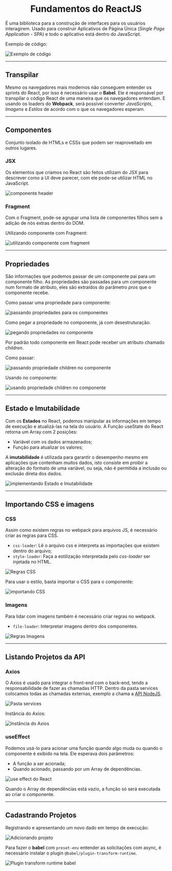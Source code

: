 <h1 align="center">Fundamentos do ReactJS</h1>

É uma biblioteca para a construção de interfaces para os usuários interagirem. Usado para construir Aplicativos de
Página Única (_Single Page Application_ - SPA) e todo o aplicativo está dentro do JavaScript.

Exemplo de código:

![Exemplo de código](.github/exemplo-code.png)

---

## Transpilar

Mesmo os navegadores mais modernos não conseguem entender os sprints do React, por isso é necessário usar o **Babel**.
Ele é responsável por transpilar o código React de uma maneira que os navegadores entendam. E usando os loaders do
**Webpack**, será possível converter _JavaScripts_, _Imagens_ e _Estilos_ de acordo com o que os navegadores esperam.

---

## Componentes

Conjunto isolado de HTMLs e CSSs que podem ser reaproveitado em outros lugares.

### JSX

Os elementos que criamos no React são feitos utilizam do JSX para descrever como a UI deve parecer, com ele pode-se
utilizar HTML no JavaScript.

![componente header](.github/componente-header.png)

### Fragment

Com o Fragment, pode-se agrupar uma lista de componentes filhos sem a adição de nós extras dentro do DOM.

Utilizando componente com Fragment:

![utilizando componente com fragment](.github/utilizando-componente-com-fragment.png)

---

## Propriedades

São informações que podemos passar de um componente pai para um componente filho. As propriedades são passadas para um
componente num formato de atributo, eles são extraídos do parâmetro _pros_ que o componente recebe.

Como passar uma propriedade para componente:

![passando propriedades para os componentes](.github/passando-props.png)

Como pegar a propriedade no componente, já com desestruturação:

![pegando propriedades no componente](.github/pegando-props.png)

Por padrão todo componente em React pode receber um atributo chamado _children_.

Como passar:

![passando propriedade children no componente](.github/passando-children.png)

Usando no componente:

![usando propriedade children no componente](.github/usando-children.png)

---

## Estado e Imutabilidade

Com os **Estados** no React, podemos manipular as informações em tempo de execução e atualizá-las na tela do usuário. A
Função useState do React retorna um Array com 2 posições:

- Variável com os dados armazenados;
- Função para atualizar os valores;

A **imutabilidade** é utilizada para garantir o desempenho mesmo em aplicações que contenham muitos dados, isto consiste
em proibir a alteração do formato de uma variável, ou seja, não é permitida a inclusão ou exclusão direta dos dados.

![implementando Estado e Imutabilidade](.github/estado-e-imutabilidade.png)

---

## Importando CSS e imagens

### CSS

Assim como existem regras no webpack para arquivos JS, é necessário criar as regras para CSS.

- `css-loader`: Lê o arquivo css e interpreta as importações que existem dentro do arquivo;
- `style-loader`: Faça a estilização interpretada pelo _css-loader_ ser injetada no HTML.

![Regras CSS](.github/regras-css-webpack.png)

Para usar o estilo, basta importar o CSS para o componente:

![importando CSS](.github/import-css.png)

### Imagens

Para lidar com imagens também é necessário criar regras no webpack.

- `file-loader`: Interpretar imagens dentro dos componentes.

![Regras Imagens](.github/regras-imagens-webpack.png)

---

## Listando Projetos da API

### Axios

O Axios é usado para integrar o front-end com o back-end, tendo a responsabilidade de fazer as chamadas HTTP. Dentro da
pasta services colocamos todas as chamadas externas, exemplo a chama
a [API NodeJS](https://github.com/matheus-mf/api-gestao-projetos-nodejs).

![Pasta services](.github/pasta-services.png)

Instância do Axios:

![Instância do Axios](.github/instancia-axios.png)

### useEffect

Podemos usá-lo para acionar uma função quando algo muda ou quando o componente é exibido na tela. Ele esperava dois
parâmetros:

- A função a ser acionada;
- Quando acionado, passando por um Array de dependências.

![use effect do React](.github/use-effect.png)

Quando o Array de dependências está vazio, a função só será executada ao criar o componente.

---

## Cadastrando Projetos

Registrando e apresentando um novo dado em tempo de execução:

![Adicionando projeto](.github/handle-add-project.png)

Para fazer o **babel** com `preset-env` entender as solicitações com async, é necessário instalar o
plugin `@babel/plugin-transform-runtime`.

![Plugin transform runtime babel](.github/babel-plugin-transform-runtime.png)
